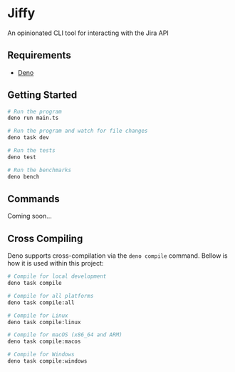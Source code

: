# Jiffy

An opinionated CLI tool for interacting with the Jira API

## Requirements

- [Deno](https://deno.com/)

## Getting Started

```zsh
# Run the program
deno run main.ts

# Run the program and watch for file changes
deno task dev

# Run the tests
deno test

# Run the benchmarks
deno bench
```

## Commands

Coming soon...

## Cross Compiling

Deno supports cross-compilation via the `deno compile` command. Bellow is how it
is used within this project:

```zsh
# Compile for local development
deno task compile

# Compile for all platforms
deno task compile:all

# Compile for Linux
deno task compile:linux

# Compile for macOS (x86_64 and ARM)
deno task compile:macos

# Compile for Windows
deno task compile:windows
```
